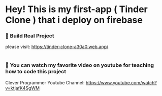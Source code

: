 # Hey! This is my first-app ( Tinder Clone ) that i deploy on firebase

### 🚀 Build Real Project
please visit: https://tinder-clone-a30a0.web.app/
</br></br>
### 📌 You can watch my favorite video on youtube for teaching how to code this project
Clever Programmer Youtube Channel: https://www.youtube.com/watch?v=ktjafK4SgWM
